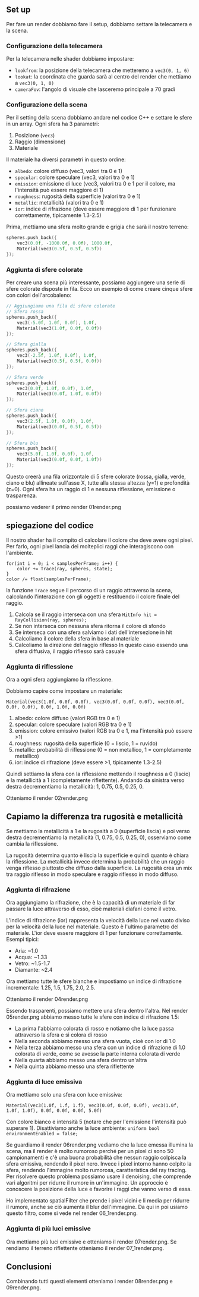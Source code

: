 ## Set up

Per fare un render dobbiamo fare il setup, dobbiamo settare la telecamera e la scena.

### Configurazione della telecamera

Per la telecamera nelle shader dobbiamo impostare:
- `lookfrom`: la posizione della telecamera che metteremo a `vec3(0, 1, 6)`
- `lookat`: la coordinata che guarda sarà al centro del render che mettiamo a `vec3(0, 1, 0)`
- `cameraFov`: l'angolo di visuale che lasceremo principale a 70 gradi

### Configurazione della scena

Per il setting della scena dobbiamo andare nel codice C++ e settare le sfere in un array.
Ogni sfera ha 3 parametri:
1. Posizione (`vec3`)
2. Raggio (dimensione)
3. Materiale

Il materiale ha diversi parametri in questo ordine:
- `albedo`: colore diffuso (vec3, valori tra 0 e 1)
- `specular`: colore speculare (vec3, valori tra 0 e 1)
- `emission`: emissione di luce (vec3, valori tra 0 e 1 per il colore, ma l'intensità può essere maggiore di 1)
- `roughness`: rugosità della superficie (valori tra 0 e 1)
- `metallic`: metallicità (valori tra 0 e 1)
- `ior`: indice di rifrazione (deve essere maggiore di 1 per funzionare correttamente, tipicamente 1.3-2.5)

Prima, mettiamo una sfera molto grande e grigia che sarà il nostro terreno:

```cpp
spheres.push_back({
    vec3(0.0f, -1000.0f, 0.0f), 1000.0f,
    Material(vec3(0.5f, 0.5f, 0.5f))
});
```

### Aggiunta di sfere colorate

Per creare una scena più interessante, possiamo aggiungere una serie di sfere colorate disposte in fila. Ecco un esempio di come creare cinque sfere con colori dell'arcobaleno:

```cpp
// Aggiungiamo una fila di sfere colorate
// Sfera rossa
spheres.push_back({
    vec3(-5.0f, 1.0f, 0.0f), 1.0f,
    Material(vec3(1.0f, 0.0f, 0.0f))
});

// Sfera gialla
spheres.push_back({
    vec3(-2.5f, 1.0f, 0.0f), 1.0f,
    Material(vec3(0.5f, 0.5f, 0.0f))
});

// Sfera verde
spheres.push_back({
    vec3(0.0f, 1.0f, 0.0f), 1.0f,
    Material(vec3(0.0f, 1.0f, 0.0f))
});

// Sfera ciano
spheres.push_back({
    vec3(2.5f, 1.0f, 0.0f), 1.0f,
    Material(vec3(0.0f, 0.5f, 0.5f))
});

// Sfera blu
spheres.push_back({
    vec3(5.0f, 1.0f, 0.0f), 1.0f,
    Material(vec3(0.0f, 0.0f, 1.0f))
});
```

Questo creerà una fila orizzontale di 5 sfere colorate (rossa, gialla, verde, ciano e blu) allineate sull'asse X, tutte alla stessa altezza (y=1) e profondità (z=0).
Ogni sfera ha un raggio di 1 e nessuna riflessione, emissione o trasparenza.

possiamo vederer il primo render 01render.png

## spiegazione del codice

Il nostro shader ha il compito di calcolare il colore che deve avere ogni pixel. Per farlo, ogni pixel lancia dei molteplici raggi che interagiscono con l'ambiente.

    for(int i = 0; i < samplesPerFrame; i++) {
        color += Trace(ray, spheres, state);
    }
    color /= float(samplesPerFrame);

la funzione `Trace` segue il percorso di un raggio attraverso la scena, calcolando l'interazione con gli oggetti e restituendo il colore finale del raggio.

1. Calcola se il raggio interseca con una sfera `HitInfo hit = RayCollision(ray, spheres);` 
2. Se non interseca con nessuna sfera ritorna il colore di sfondo
3. Se interseca con una sfera salviamo i dati dell'intersezione in hit
4. Calcoliamo il colore della sfera in base al materiale
5. Calcoliamo la direzione del raggio riflesso
   In questo caso essendo una sfera diffusiva, il raggio riflesso sarà casuale


### Aggiunta di riflessione

Ora a ogni sfera aggiungiamo la riflessione.

Dobbiamo capire come impostare un materiale:
```
Material(vec3(1.0f, 0.0f, 0.0f), vec3(0.0f, 0.0f, 0.0f), vec3(0.0f, 0.0f, 0.0f), 0.0f, 1.0f, 0.0f)
```

1. albedo: colore diffuso (valori RGB tra 0 e 1)
2. specular: colore speculare (valori RGB tra 0 e 1)
3. emission: colore emissivo (valori RGB tra 0 e 1, ma l'intensità può essere >1)
4. roughness: rugosità della superficie (0 = liscio, 1 = ruvido)
5. metallic: probabilità di riflessione (0 = non metallico, 1 = completamente metallico)
6. ior: indice di rifrazione (deve essere >1, tipicamente 1.3-2.5)

Quindi settiamo la sfera con la riflessione mettendo il roughness a 0 (liscio) e la metallicità a 1 (completamente riflettente).
Andando da sinistra verso destra decrementiamo la metallicità: 1, 0.75, 0.5, 0.25, 0.

Otteniamo il render 02render.png

## Capiamo la differenza tra rugosità e metallicità

Se mettiamo la metallicità a 1 e la rugosità a 0 (superficie liscia) e poi verso destra decrementiamo la metallicità (1, 0.75, 0.5, 0.25, 0), osserviamo come cambia la riflessione.

La rugosità determina quanto è liscia la superficie e quindi quanto è chiara la riflessione. La metallicità invece determina la probabilità che un raggio venga riflesso piuttosto che diffuso dalla superficie. La rugosità crea un mix tra raggio riflesso in modo speculare e raggio riflesso in modo diffuso.


### Aggiunta di rifrazione

Ora aggiungiamo la rifrazione, che è la capacità di un materiale di far passare la luce attraverso di esso, cioè materiali diafani come il vetro.

L'indice di rifrazione (ior) rappresenta la velocità della luce nel vuoto diviso per la velocità della luce nel materiale. Questo è l'ultimo parametro del materiale. L'ior deve essere maggiore di 1 per funzionare correttamente. Esempi tipici:
- Aria: ~1.0
- Acqua: ~1.33
- Vetro: ~1.5-1.7
- Diamante: ~2.4

Ora mettiamo tutte le sfere bianche e impostiamo un indice di rifrazione incrementale: 1.25, 1.5, 1.75, 2.0, 2.5.

Otteniamo il render 04render.png

Essendo trasparenti, possiamo mettere una sfera dentro l'altra.
Nel render 05render.png abbiamo messo tutte le sfere con indice di rifrazione 1.5:

- La prima l'abbiamo colorata di rosso e notiamo che la luce passa attraverso la sfera e si colora di rosso
- Nella seconda abbiamo messo una sfera vuota, cioè con ior di 1.0
- Nella terza abbiamo messo una sfera con un indice di rifrazione di 1.0 colorata di verde, come se avesse la parte interna colorata di verde
- Nella quarta abbiamo messo una sfera dentro un'altra
- Nella quinta abbiamo messo una sfera riflettente


### Aggiunta di luce emissiva

Ora mettiamo solo una sfera con luce emissiva:
```
Material(vec3(1.0f, 1.f, 1.f), vec3(0.0f, 0.0f, 0.0f), vec3(1.0f, 1.0f, 1.0f), 0.0f, 0.0f, 0.0f, 5.0f)
```
Con colore bianco e intensità 5 (notare che per l'emissione l'intensità può superare 1).
Disattiviamo anche la luce ambiente: `uniform bool environmentEnabled = false;`

Se guardiamo il render 06render.png vediamo che la luce emessa illumina la scena, ma il render è molto rumoroso perché per un pixel ci sono 50 campionamenti e c'è una buona probabilità che nessun raggio colpisca la sfera emissiva, rendendo il pixel nero. Invece i pixel intorno hanno colpito la sfera, rendendo l'immagine molto rumorosa, caratteristica del ray tracing. Per risolvere questo problema possiamo usare il denoising, che comprende vari algoritmi per ridurre il rumore in un'immagine. Un approccio è conoscere la posizione della luce e favorire i raggi che vanno verso di essa.

Ho implementato spatialFilter che prende i pixel vicini e li media per ridurre il rumore, anche se ciò aumenta il blur dell'immagine. Da qui in poi usiamo questo filtro, come si vede nel render 06_1render.png.


### Aggiunta di più luci emissive

Ora mettiamo più luci emissive e otteniamo il render 07render.png. Se rendiamo il terreno riflettente otteniamo il render 07_1render.png.

## Conclusioni
Combinando tutti questi elementi otteniamo i render 08render.png e 09render.png.